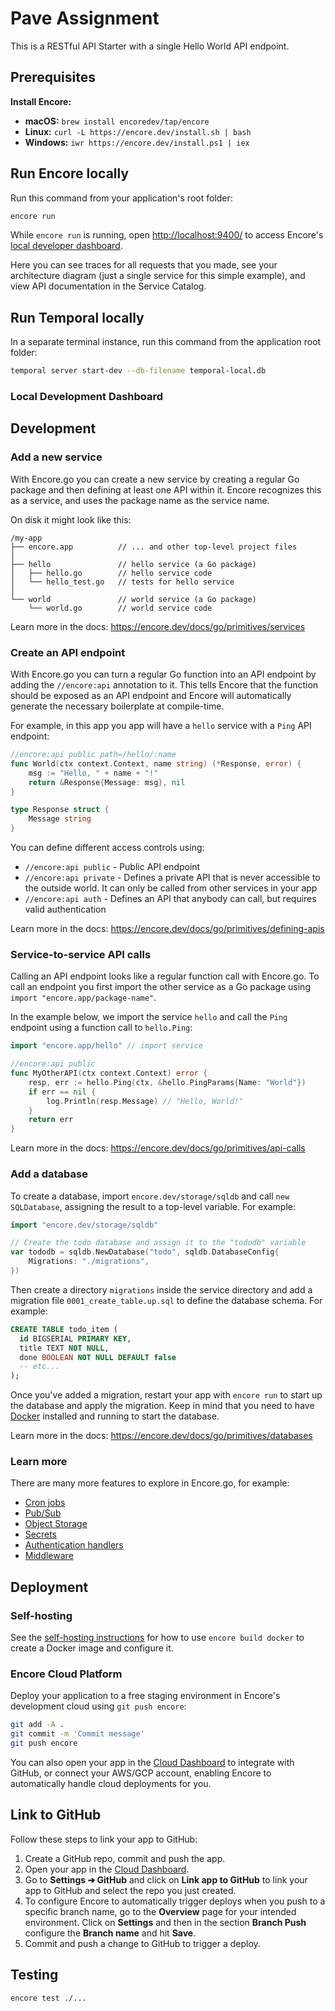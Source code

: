 # Pave Assignment

This is a RESTful API Starter with a single Hello World API endpoint.

## Prerequisites

**Install Encore:**

- **macOS:** `brew install encoredev/tap/encore`
- **Linux:** `curl -L https://encore.dev/install.sh | bash`
- **Windows:** `iwr https://encore.dev/install.ps1 | iex`

## Run Encore locally

Run this command from your application's root folder:

```bash
encore run
```

While `encore run` is running, open [http://localhost:9400/](http://localhost:9400/) to access Encore's [local developer dashboard](https://encore.dev/docs/go/observability/dev-dash).

Here you can see traces for all requests that you made, see your architecture diagram (just a single service for this simple example), and view API documentation in the Service Catalog.

## Run Temporal locally

In a separate terminal instance, run this command from the application root folder:

```bash
temporal server start-dev --db-filename temporal-local.db
```


### Local Development Dashboard


## Development

### Add a new service

With Encore.go you can create a new service by creating a regular Go package and then defining at least one API within it. Encore recognizes this as a service, and uses the package name as the service name.

On disk it might look like this:

```
/my-app
├── encore.app          // ... and other top-level project files
│
├── hello               // hello service (a Go package)
│   ├── hello.go        // hello service code
│   └── hello_test.go   // tests for hello service
│
└── world               // world service (a Go package)
    └── world.go        // world service code
```

Learn more in the docs: https://encore.dev/docs/go/primitives/services

### Create an API endpoint

With Encore.go you can turn a regular Go function into an API endpoint by adding the `//encore:api` annotation to it. This tells Encore that the function should be exposed as an API endpoint and Encore will automatically generate the necessary boilerplate at compile-time.

For example, in this app you app will have a `hello` service with a `Ping` API endpoint:

```go
//encore:api public path=/hello/:name
func World(ctx context.Context, name string) (*Response, error) {
	msg := "Hello, " + name + "!"
	return &Response{Message: msg}, nil
}

type Response struct {
	Message string
}
```

You can define different access controls using:

- `//encore:api public` - Public API endpoint
- `//encore:api private` - Defines a private API that is never accessible to the outside world. It can only be called from other services in your app
- `//encore:api auth` - Defines an API that anybody can call, but requires valid authentication

Learn more in the docs: https://encore.dev/docs/go/primitives/defining-apis

### Service-to-service API calls

Calling an API endpoint looks like a regular function call with Encore.go. To call an endpoint you first import the other service as a Go package using `import "encore.app/package-name"`.

In the example below, we import the service `hello` and call the `Ping` endpoint using a function call to `hello.Ping`:

```go
import "encore.app/hello" // import service

//encore:api public
func MyOtherAPI(ctx context.Context) error {
    resp, err := hello.Ping(ctx, &hello.PingParams{Name: "World"})
    if err == nil {
        log.Println(resp.Message) // "Hello, World!"
    }
    return err
}
```

Learn more in the docs: https://encore.dev/docs/go/primitives/api-calls

### Add a database

To create a database, import `encore.dev/storage/sqldb` and call `new SQLDatabase`, assigning the result to a top-level variable. For example:

```go
import "encore.dev/storage/sqldb"

// Create the todo database and assign it to the "tododb" variable
var tododb = sqldb.NewDatabase("todo", sqldb.DatabaseConfig{
	Migrations: "./migrations",
})
```

Then create a directory `migrations` inside the service directory and add a migration file `0001_create_table.up.sql` to define the database schema. For example:

```sql
CREATE TABLE todo_item (
  id BIGSERIAL PRIMARY KEY,
  title TEXT NOT NULL,
  done BOOLEAN NOT NULL DEFAULT false
  -- etc...
);
```

Once you've added a migration, restart your app with `encore run` to start up the database and apply the migration. Keep in mind that you need to have [Docker](https://docker.com) installed and running to start the database.

Learn more in the docs: https://encore.dev/docs/go/primitives/databases

### Learn more

There are many more features to explore in Encore.go, for example:

- [Cron jobs](https://encore.dev/docs/go/primitives/cron-jobs)
- [Pub/Sub](https://encore.dev/docs/go/primitives/pubsub)
- [Object Storage](https://encore.dev/docs/go/primitives/object-storage)
- [Secrets](https://encore.dev/docs/go/primitives/secrets)
- [Authentication handlers](https://encore.dev/docs/go/develop/auth)
- [Middleware](https://encore.dev/docs/go/develop/middleware)

## Deployment

### Self-hosting

See the [self-hosting instructions](https://encore.dev/docs/go/self-host/docker-build) for how to use `encore build docker` to create a Docker image and configure it.

### Encore Cloud Platform

Deploy your application to a free staging environment in Encore's development cloud using `git push encore`:

```bash
git add -A .
git commit -m 'Commit message'
git push encore
```

You can also open your app in the [Cloud Dashboard](https://app.encore.dev) to integrate with GitHub, or connect your AWS/GCP account, enabling Encore to automatically handle cloud deployments for you.

## Link to GitHub

Follow these steps to link your app to GitHub:

1. Create a GitHub repo, commit and push the app.
2. Open your app in the [Cloud Dashboard](https://app.encore.dev).
3. Go to **Settings ➔ GitHub** and click on **Link app to GitHub** to link your app to GitHub and select the repo you just created.
4. To configure Encore to automatically trigger deploys when you push to a specific branch name, go to the **Overview** page for your intended environment. Click on **Settings** and then in the section **Branch Push** configure the **Branch name** and hit **Save**.
5. Commit and push a change to GitHub to trigger a deploy.


## Testing

```bash
encore test ./...
```

